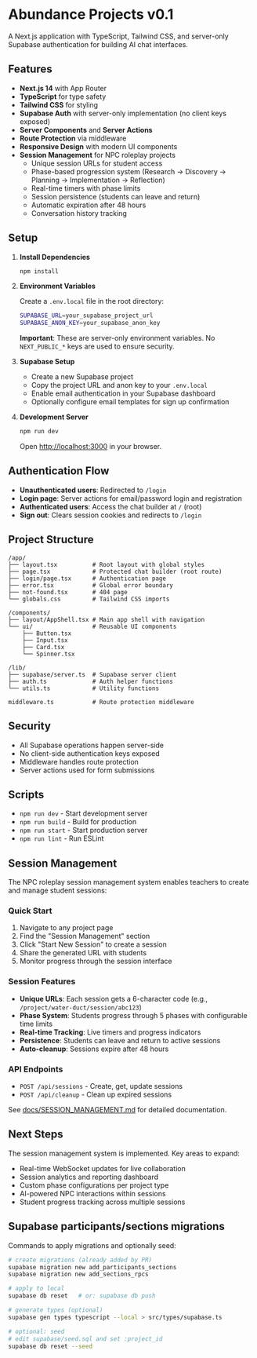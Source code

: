 # Abundance Projects v0.1

A Next.js application with TypeScript, Tailwind CSS, and server-only Supabase authentication for building AI chat interfaces.

## Features

- **Next.js 14** with App Router
- **TypeScript** for type safety
- **Tailwind CSS** for styling
- **Supabase Auth** with server-only implementation (no client keys exposed)
- **Server Components** and **Server Actions**
- **Route Protection** via middleware
- **Responsive Design** with modern UI components
- **Session Management** for NPC roleplay projects
  - Unique session URLs for student access
  - Phase-based progression system (Research → Discovery → Planning → Implementation → Reflection)
  - Real-time timers with phase limits
  - Session persistence (students can leave and return)
  - Automatic expiration after 48 hours
  - Conversation history tracking

## Setup

1. **Install Dependencies**
   ```bash
   npm install
   ```

2. **Environment Variables**
   
   Create a `.env.local` file in the root directory:
   ```bash
   SUPABASE_URL=your_supabase_project_url
   SUPABASE_ANON_KEY=your_supabase_anon_key
   ```
   
   **Important**: These are server-only environment variables. No `NEXT_PUBLIC_*` keys are used to ensure security.

3. **Supabase Setup**
   
   - Create a new Supabase project
   - Copy the project URL and anon key to your `.env.local`
   - Enable email authentication in your Supabase dashboard
   - Optionally configure email templates for sign up confirmation

4. **Development Server**
   ```bash
   npm run dev
   ```
   
   Open [http://localhost:3000](http://localhost:3000) in your browser.

## Authentication Flow

- **Unauthenticated users**: Redirected to `/login`
- **Login page**: Server actions for email/password login and registration
- **Authenticated users**: Access the chat builder at `/` (root)
- **Sign out**: Clears session cookies and redirects to `/login`

## Project Structure

```
/app/
├── layout.tsx          # Root layout with global styles
├── page.tsx            # Protected chat builder (root route)
├── login/page.tsx      # Authentication page
├── error.tsx           # Global error boundary
├── not-found.tsx       # 404 page
└── globals.css         # Tailwind CSS imports

/components/
├── layout/AppShell.tsx # Main app shell with navigation
└── ui/                 # Reusable UI components
    ├── Button.tsx
    ├── Input.tsx
    ├── Card.tsx
    └── Spinner.tsx

/lib/
├── supabase/server.ts  # Supabase server client
├── auth.ts             # Auth helper functions
└── utils.ts            # Utility functions

middleware.ts           # Route protection middleware
```

## Security

- All Supabase operations happen server-side
- No client-side authentication keys exposed
- Middleware handles route protection
- Server actions used for form submissions

## Scripts

- `npm run dev` - Start development server
- `npm run build` - Build for production
- `npm run start` - Start production server
- `npm run lint` - Run ESLint

## Session Management

The NPC roleplay session management system enables teachers to create and manage student sessions:

### Quick Start
1. Navigate to any project page
2. Find the "Session Management" section
3. Click "Start New Session" to create a session
4. Share the generated URL with students
5. Monitor progress through the session interface

### Session Features
- **Unique URLs**: Each session gets a 6-character code (e.g., `/project/water-duct/session/abc123`)
- **Phase System**: Students progress through 5 phases with configurable time limits
- **Real-time Tracking**: Live timers and progress indicators
- **Persistence**: Students can leave and return to active sessions
- **Auto-cleanup**: Sessions expire after 48 hours

### API Endpoints
- `POST /api/sessions` - Create, get, update sessions
- `POST /api/cleanup` - Clean up expired sessions

See [docs/SESSION_MANAGEMENT.md](docs/SESSION_MANAGEMENT.md) for detailed documentation.

## Next Steps

The session management system is implemented. Key areas to expand:

- Real-time WebSocket updates for live collaboration
- Session analytics and reporting dashboard
- Custom phase configurations per project type
- AI-powered NPC interactions within sessions
- Student progress tracking across multiple sessions

## Supabase participants/sections migrations

Commands to apply migrations and optionally seed:

```bash
# create migrations (already added by PR)
supabase migration new add_participants_sections
supabase migration new add_sections_rpcs

# apply to local
supabase db reset   # or: supabase db push

# generate types (optional)
supabase gen types typescript --local > src/types/supabase.ts

# optional: seed
# edit supabase/seed.sql and set :project_id
supabase db reset --seed
```